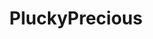 ---
title: PluckyPrecious
github: https://github.com/PluckyPrecious
mode: dark
transition: 3s
archetype:
- Little Bit of Everything
---